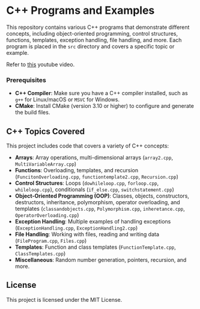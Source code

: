 
# C++ Programs and Examples


This repository contains various C++ programs that demonstrate different concepts, including object-oriented programming, control structures, functions, templates, exception handling, file handling, and more. Each program is placed in the `src` directory and covers a specific topic or example. 

Refer to [this](https://youtu.be/mUQZ1qmKlLY?si=ReR6n0XXBTOPgmUW) youtube video.

### Prerequisites

- **C++ Compiler**: Make sure you have a C++ compiler installed, such as `g++` for Linux/macOS or `MSVC` for Windows.
- **CMake**: Install CMake (version 3.10 or higher) to configure and generate the build files.


## C++ Topics Covered

This project includes code that covers a variety of C++ concepts:

- **Arrays**: Array operations, multi-dimensional arrays (`array2.cpp`, `MultiVariableArray.cpp`)
- **Functions**: Overloading, templates, and recursion (`FuncitonOverloading.cpp`, `functiontemplate2.cpp`, `Recursion.cpp`)
- **Control Structures**: Loops (`dowhileloop.cpp`, `forloop.cpp`, `whileloop.cpp`), conditionals (`if_else.cpp`, `switchstatement.cpp`)
- **Object-Oriented Programming (OOP)**: Classes, objects, constructors, destructors, inheritance, polymorphism, operator overloading, and templates (`classandobjects.cpp`, `Polymorphism.cpp`, `inheretance.cpp`, `OperatorOverloading.cpp`)
- **Exception Handling**: Multiple examples of handling exceptions (`ExceptionHandling.cpp`, `ExceptionHandling2.cpp`)
- **File Handling**: Working with files, reading and writing data (`FileProgram.cpp`, `Files.cpp`)
- **Templates**: Function and class templates (`FunctionTemplate.cpp`, `ClassTemplates.cpp`)
- **Miscellaneous**: Random number generation, pointers, recursion, and more.

## License

This project is licensed under the MIT License.
